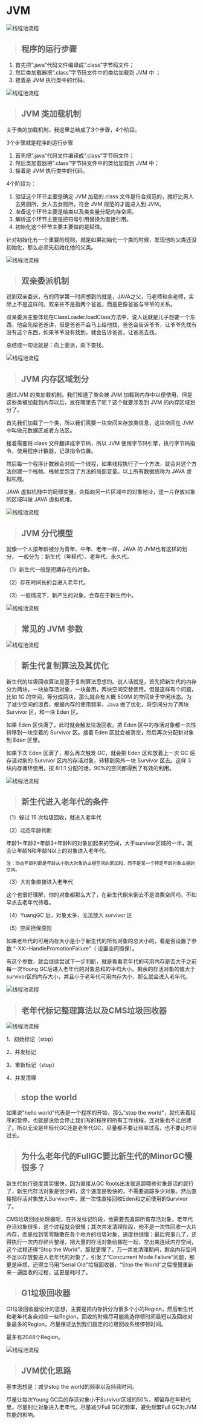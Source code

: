 # JVM

![线程池流程](media/公众号.jpg)

> ## 程序的运行步骤

1. 首先把“.java”代码文件编译成“.class”字节码文件；
2. 然后类加载器把“.class”字节码文件中的类给加载到 JVM 中 ；
3. 接着是 JVM 执行类中的代码。

![线程池流程](media/程序的运行步骤.png)



> ## JVM 类加载机制

关于类的加载机制，我这里总结成了3个步骤，4个阶段。

3个步骤就是程序的运行步骤

1. 首先把“.java”代码文件编译成“.class”字节码文件；
2. 然后类加载器把“.class”字节码文件中的类给加载到 JVM 中；
3. 接着是 JVM 执行类中的代码。

4个阶段为：

1. 验证这个环节主要是确定 JVM 加载的.class 文件是符合规范的，就好比男人去男厕所，女人去女厕所，符合 JVM 规范的才能进入到 JVM。
2. 准备这个环节主要是给类以及类变量分配内存空间。
3. 解析这个环节主要是把符号引用替换为直接引用。
4. 初始化这个环节主要主要做的是赋值。 

针对初始化有一个重要的规则，就是如果初始化一个类的时候，发现他的父类还没初始化，那么必须先初始化他的父类。

![线程池流程](media/JVM类加载机制.png)

> ## 双亲委派机制

说到双亲委派，有的同学第一时间想到的就是，JAVA之父，马老师和余老师，实际上不是这样的。双亲并不是指两个爸爸，而是更像爸爸与爷爷的关系。

双亲委派主要体现在ClassLoader.loadClass方法中，说人话就是儿子想要一个东西，他会先给爸爸讲，但是爸爸不会马上给他找，爸爸会告诉爷爷，让爷爷先找有没有这个东西，如果爷爷没有找到，就会告诉爸爸，让爸爸去找。

总结成一句话就是：向上委派，向下查找。

![线程池流程](media/双亲委派.png)



> ## JVM 内存区域划分

通过JVM 的类加载机制，我们知道了类会被 JVM 加载到内存中以便使用，但是这些类被加载到内存以后，放在哪里去了呢？这个就要涉及到 JVM 的内存区域划分了。

首先我们加载了一个类，所以我们需要一块空间来存放类信息，这块空间在 JVM 中叫做元数据区或者方法区。

接着需要将.class 文件翻译成字节码，所以 JVM 使用字节码引擎，执行字节码指令，使用程序计数器，记录指令位置。

然后每一个程序计数器会对应一个线程，如果线程执行了一个方法，就会对这个方法创建一个栈帧。栈帧里包含了方法的局部变量。以上所有数据统称为 JAVA 虚拟机栈。

JAVA 虚拟机栈中的局部变量，会指向另一片区域中的对象地址，这一片存放对象的区域叫做 JAVA 虚拟机堆。

![线程池流程](media/JVM内存区域划分.png)

> ## JVM 分代模型

就像一个人按年龄被分为青年、中年、老年一样，JAVA 的 JVM也有这样的划分， 一般分为：新生代（年轻代）、老年代、永久代。 

（1）新生代一般是短期存在的对象。

（2）存在时间长的会进入老年代。

（3）一般情况下，新产生的对象，会存在于新生代中。

![线程池流程](media/04_JVM分代模型.png)



> ## 常见的 JVM 参数

![线程池流程](media/05_JVM重要参数.png)

> ## 新生代复制算法及其优化

新生代的垃圾回收算法是基于复制算法思想的。说人话就是，首先把新生代的内存分为两块，一块放存活对象，一块备用，两块空间交替使用。但是这样有个问题，比如 1G 的空间，等分成两块，那么就会有大概 500M 的空间处于空闲状态。为了减少空间的浪费，根据内存的使用频率，Java 做了优化，将空间分为了两块 Survivor 区，和一块 Eden 区。

 如果 Eden 区快满了，此时就会触发垃圾回收，把 Eden 区中的存活对象都一次性转移到一块空着的 Survivor 区。接着 Eden 区就会被清空，然后再次分配新对象到 Eden 区里。

如果下次 Eden 区满了，那么再次触发 GC，就会把 Eden 区和放着上一次 GC 后存活对象的 Survivor 区内的存活对象，转移到另外一块 Survivor 区去。这样 3 块内存循环使用，按 8:1:1 分配的话，90%的空间都得到了有效的利用。

![线程池流程](media/06_新生代复制算法及其优化.png)

> ## 新生代进入老年代的条件

（1）躲过 15 次垃圾回收，就进入老年代

（2）动态年龄判断

年龄1+年龄2+年龄3+年龄N的对象加起来的空间，大于survivor区域的一半，就会让年龄N和年龄N以上的对象进入老年代。

`注：动态年龄判断是年龄从小到大对象的占据空间的累加和，而不是某一个特定年龄对象占据的空间。`

（3）大对象直接进入老年代

这个也很好理解，你的对象都那么大了，在新生代倒来倒去不是浪费空间吗，不如早点去老年代待着。

（4）YuangGC 后，对象太多，无法放入 survivor 区

（5）空间担保原则

如果老年代的可用内存大小是小于新生代的所有对象的总大小的，看是否设置了参数 “-XX:-HandlePromotionFailure”（ 设置空间担保）。



有这个参数，就会继续尝试下一步判断，就是看看老年代的可用内存是否大于之前每一次Young GC后进入老年代的对象总和的平均大小。剩余的存活对象的值大于survivor区的内存大小，并且小于老年代可用内存大小，那么就会进入老年代。

![线程池流程](media/07_新生代进入老年代的条件.png)

> ## 老年代标记整理算法以及CMS垃圾回收器

![线程池流程](media/10_老年代垃圾回收器CMS.png)

1、初始标记（stop）

2、并发标记

3、重新标记（stop）

4、并发清理



> ## stop the world

如果说"hello world"代表是一个程序的开始，那么"stop the world"，就代表着程序的暂停。也就是说他会停止我们写的程序的所有工作线程，连对象也不让创建了。所以无论是年轻代GC还是老年代GC，尽量都不要让频率过高，也不要让时间过长。



> ## 为什么老年代的FullGC要比新生代的MinorGC慢很多？

新生代执行速度其实很快，因为直接从GC Roots出发就追踪哪些对象是活的就行了，新生代存活对象是很少的，这个速度是极快的，不需要追踪多少对象。然后直接把存活对象放入Survivor中，就一次性直接回收Eden和之前使用的Survivor了。

 CMS垃圾回收处理器呢，在并发标记阶段，他需要去追踪所有存活对象，老年代存活对象很多，这个过程就会很慢；其次并发清理阶段，他不是一次性回收一大片内存，而是找到零零散散在各个地方的垃圾对象，速度也很慢；最后完事儿了，还得执行一次内存碎片整理，把大量的存活对象给挪在一起，空出来连续内存空间，这个过程还得“Stop the World”，那就更慢了。万一并发清理期间，剩余内存空间不足以存放要进入老年代的对象了，引发了“Concurrent Mode Failure”问题，那更是麻烦，还得立马用“Serial Old”垃圾回收器，“Stop the World”之后慢慢重新来一遍回收的过程，这更是耗时了。



> ## G1垃圾回收器

G1垃圾回收器设计的思想，主要是把内存拆分为很多个小的Region，然后新生代和老年代各自对应一些Region，回收的时候尽可能挑选停顿时间最短以及回收对象最多的Region，尽量保证达到我们指定的垃圾回收系统停顿时间。 

最多有2048个Region。

![线程池流程](media/12_G1垃圾回收器.png)

> ## JVM优化思路

基本思想是：减少stop the world的频率以及持续时间。 

尽量让每次Young GC后的存活对象小于Survivor区域的50%，都留存在年轻代里。尽量别让对象进入老年代。尽量减少Full GC的频率，避免频繁Full GC对JVM性能的影响。